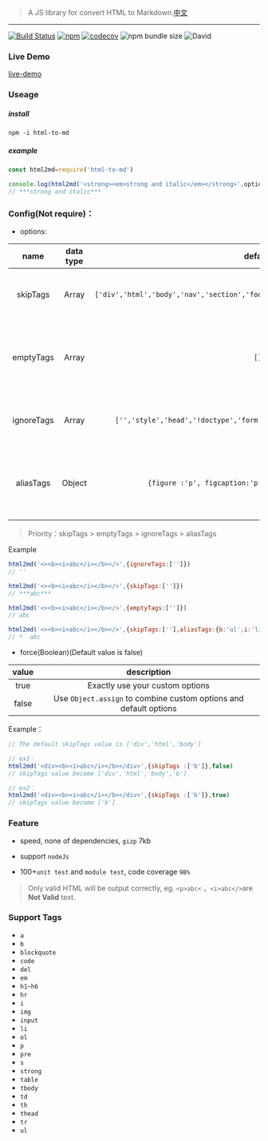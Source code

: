 > A JS library for convert HTML to Markdown.[中文](./README.md)

---

[![Build Status](https://travis-ci.org/stonehank/html-to-md.svg?branch=master)](https://travis-ci.org/stonehank/html-to-md)
[![npm](https://img.shields.io/npm/v/html-to-md.svg)](https://www.npmjs.com/package/html-to-md)
[![codecov](https://codecov.io/gh/stonehank/html-to-md/branch/master/graph/badge.svg)](https://codecov.io/gh/stonehank/html-to-md)
![npm bundle size](https://img.shields.io/bundlephobia/minzip/html-to-md.svg)
![David](https://img.shields.io/david/stonehank/html-to-md.svg)


### Live Demo

[live-demo](https://stonehank.github.io/html-to-md/)


### Useage

##### install

`npm -i html-to-md`

##### example

```js
const html2md=require('html-to-md')

console.log(html2md('<strong><em>strong and italic</em></strong>',options))
// ***strong and italic***
```

### Config(Not require)：

* options:

|name|data type|default|explain|
|:---:|:---:|:---:|:---:|
|skipTags|Array|`['div','html','body','nav','section','footer','main','aside','article','header']`|Declare which tags need to skip|
|emptyTags|Array|`[]`|Not only skip itself,but also skip all the tas inside it|
|ignoreTags|Array|`['','style','head','!doctype','form','svg','noscript','script','meta']`|Ignore all content inside the tag|
|aliasTags|Object|`{figure :'p', figcaption:'p', dl:'p', dd:'p', dt:'p',}`|Define another tag name for some tags|


> Priority：skipTags > emptyTags > ignoreTags > aliasTags

Example
```javascript
html2md('<><b><i>abc</i></b></>',{ignoreTags:['']})
// ''

html2md('<><b><i>abc</i></b></>',{skipTags:['']})
// ***abc***

html2md('<><b><i>abc</i></b></>',{emptyTags:['']})
// abc

html2md('<><b><i>abc</i></b></>',{skipTags:[''],aliasTags:{b:'ul',i:'li'}})
// *  abc
```

* force(Boolean)(Default value is false)

|value|description|
|:---:|:---:|
|true|Exactly use your custom options|
|false|Use `Object.assign` to combine custom options and default options|

Example：
```javascript
// The default skipTags value is ['div','html','body']

// ex1：
html2md('<div><b><i>abc</i></b></div>',{skipTags :['b']},false)
// skipTags value become ['div','html','body','b']

// ex2：
html2md('<div><b><i>abc</i></b></div>',{skipTags :['b']},true)
// skipTags value become ['b']

```

### Feature

* speed, none of dependencies, `gizp` 7kb

* support `nodeJs`

* 100+`unit test` and `module test`,  code coverage `98%`

> Only valid HTML will be output correctly, eg. `<p>abc<` ，`<i>abc</>`are **Not Valid** text.

### Support Tags

* `a`
* `b`
* `blockquote`
* `code`
* `del`
* `em`
* `h1~h6`
* `hr`
* `i`
* `img`
* `input`
* `li`
* `ol`
* `p`
* `pre`
* `s`
* `strong`
* `table`
* `tbody`
* `td`
* `th`
* `thead`
* `tr`
* `ul`


